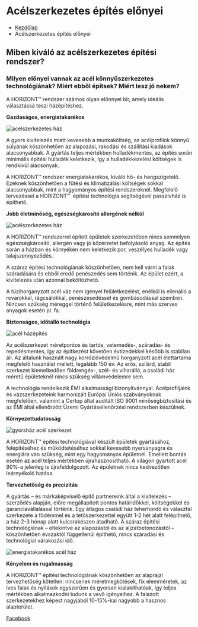 # Acélszerkezetes építés előnyei

- [Kezdőlap](https://horizontglobal.com/) 
- Acélszerkezetes építés előnyei

## Miben kiváló az acélszerkezetes építési rendszer?

### Milyen előnyei vannak az acél könnyűszerkezetes technológiának? Miért ebből építsek? Miért lesz jó nekem?

A HORIZONT™ rendszer számos olyan előnnyel bír, amely ideális választássá teszi házépítéshez.

**Gazdaságos, energiatakarékos**

![acélszerkezetes ház](https://horizontglobal.com/wp-content/uploads/2017/01/4-1.jpg)

A gyors kivitelezés miatt kevesebb a munkaköltség, az acélprofilok könnyű súlyának köszönhetően az alapozási, rakodási és szállítási kiadások alacsonyabbak. A gyártás teljes mértékben hulladékmentes, az építés során minimális építési hulladék keletkezik, így a hulladékkezelési költségek is rendkívül alacsonyak.

A HORIZONT™ rendszer energiatakarékos, kiváló hő- és hangszigetelő. Ezeknek köszönhetően a fűtési és klimatizálási költségek sokkal alacsonyabbak, mint a hagyományos építési rendszereknél. Megfelelő tervezéssel a HORIZONT™  építési technológia segítségével passzívház is építhető.

**Jobb életminőség, egészségkárosító allergének nélkül**

![acélszerkezetes ház](https://horizontglobal.com/wp-content/uploads/2017/01/1.jpg)

A HORIZONT™ rendszerrel épített épületek szerkezetében nincs semmilyen egészségkárosító, allergén vagy jó közérzetet befolyásoló anyag. Az építés során a házban és környékén nem keletkezik por, veszélyes hulladék vagy talajszennyeződés.

A száraz építési technológiának köszönhetően, nem kell várni a falak száradására és ebből eredő penészedés sem történik. Az épület ezért, a kivitelezés után azonnal beköltözhető.

A tüzihorganyzott acél váz nem igényel felületkezelést, enélkül is ellenálló a rovarokkal, rágcsálókkal, penészesedéssel és gombásodással szemben. Nincsen szükség méreggel történő felületkezelésre, mint más szerves anyagok esetén pl. fa.

**Biztonságos, időtálló technológia**

![acél házépítés](https://horizontglobal.com/wp-content/uploads/2017/01/2-1.jpg)

Az acélszerkezet méretpontos és tartós, vetemedés-, száradás- és repedésmentes, így az építkezést követően évtizedekkel később is stabilan áll. Az általunk használt nagy korrózióvédelmű horganyzott acél élettartama megfelelő használat mellett, legalább 150 év. Az erős, szilárd, stabil szerkezet kiemelkedően földrengés-, szél- és viharálló, a családi ház méretű épületeknél nincs szükség villámvédelemre sem.

A technológia rendelkezik ÉMI alkalmassági bizonyítvánnyal. Acélprofiljaink és vázszerkezeteink harmonizált Európai Uniós szabványoknak megfelelően, valamint a Certop által auditált ISO 9001 minőségbiztosítási és az ÉMI által ellenőrzött Üzemi Gyártásellenőrzési rendszerben készülnek.

**Környezettudatosság**

![gyorsház acél szerkezet](https://horizontglobal.com/img/horhaz.webp)

A HORIZONT™ építési technológiával készült épületek gyártásához, felépítéséhez és működtetéséhez sokkal kevesebb nyersanyagra és energiára van szükség, mint egy hagyományos épületnél. Emellett bontás esetén az acél teljes mértékben újrahasznosítható. A világon gyártott acél 90%-a jelenleg is újrafeldolgozott. Az épületnek nincs kedvezőtlen leárnyékoló hatása.

**Tervezhetőség és precizitás**

A gyártás – és márkaképviselő építő partnereink által a kivitelezés – szerződés alapján, előre megállapított pontos határidőkkel, költségekkel és garanciavállalással történik. Egy átlagos családi ház teherhordó és válaszfal szerkezete a födémmel és a tetőszerkezettel együtt 1-2 hét alatt felépíthető, a ház 2-3 hónap alatt kulcsrakészen átadható. A száraz építési technológiának – eltekintve az alapozástól és az aljzatbetonozástól – köszönhetően évszaktól függetlenül építhető, nincs száradási és technológiai várakozási idő.

![energiatakarékos acél ház](https://horizontglobal.com/wp-content/uploads/2017/01/5.jpg)

**Kényelem és rugalmasság**

A HORIZONT™ építési technológiának köszönhetően az alaprajzi tervezhetőség kötetlen: nincsenek méretmegkötések, fix elemméretek, az íves falak és nyílások egyszerűen és gyorsan kialakíthatóak, így teljes mértékben alkalmazkodni tudunk a vevő igényeihez. A falazott szerkezetekhez képest nagyjából 10-15%-kal nagyobb a hasznos alapterület.

[Facebook](https://horizontglobal.com/#facebook "Facebook")